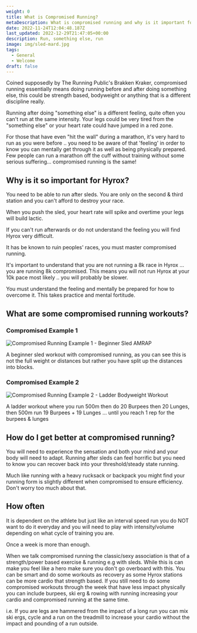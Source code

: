 ```yaml
---
weight: 0
title: What is Compromised Running?
metaDescription: What is compromised running and why is it important for hyrox
date: 2022-11-24T12:04:48.187Z
last_updated: 2022-12-29T21:47:05+00:00
description: Run, something else, run
image: img/sled-mard.jpg
tags:
  - General
  - Welcome
draft: false
---
```

Coined supposedly by The Running Public's Brakken Kraker, compromised running essentially means doing running before and after doing something else, this could be strength based, bodyweight or anything that is a different discipline really. 

Running after doing "something else" is a different feeling, quite often you can't run at the same intensity. Your legs could be very tired from the "something else" or your heart rate could have jumped in a red zone.

For those that have even "hit the wall" during a marathon, it's very hard to run as you were before .. you need to be aware of that 'feeling' in order to know you can mentally get through it as well as being physically prepared. Few people can run a marathon off the cuff without training without some serious suffering... compromised running is the same!

## Why is it so important for Hyrox?

You need to be able to run after sleds. You are only on the second & third station and you can't afford to destroy your race.

When you push the sled, your heart rate will spike and overtime your legs will build lactic.  

If you can't run afterwards or do not understand the feeling you will find Hyrox very difficult.

It has be known to ruin peoples' races, you must master compromised running. 

It's important to understand that you are not running a 8k race in Hyrox ... you are running 8k compromised. This means you will not run Hyrox at your 10k pace most likely .. you will probably be slower.

You must understand the feeling and mentally be prepared for how to overcome it. This takes practice and mental fortitude.

## What are some compromised running workouts?

### Compromised Example 1

![](img/compromised-running-workout-example-1.png "Compromised Running Example 1 - Beginner Sled AMRAP")

A beginner sled workout with compromised running, as you can see this is not the full weight or distances but rather you have split up the distances into blocks. 

### Compromised Example 2

![](img/compromised-running-workout-example-2.png "Compromised Running Example 2 - Ladder Bodyweight Workout")

A ladder workout where you run 500m then do 20 Burpees then 20 Lunges, then 500m run 19 Burpees + 19 Lunges ... until you reach 1 rep for the burpees & lunges

## How do I get better at compromised running?

You will need to experience the sensation and both your mind and your body will need to adapt. Running after sleds can feel horrific but you need to know you can recover back into your threshold/steady state running.

Much like running with a heavy rucksack or backpack you might find your running form is slightly different when compromised to ensure efficiency. Don't worry too much about that.

## How often

It is dependent on the athlete but just like an interval speed run you do NOT want to do it everyday and you will need to play with intensity/volume depending on what cycle of training you are. 

Once a week is more than enough. 

When we talk compromised running the classic/sexy association is that of a strength/power based exercise & running e.g with sleds. While this is can make you feel like a hero make sure you don't go overboard with this. You can be smart and do some workouts as recovery as some Hyrox stations can be more cardio that strength based. If you still need to do some compromised workouts through the week that have less impact physically you can include burpees, ski erg & rowing with running increasing your cardio and compromised running at the same time.

i.e. If you are legs are hammered from the impact of a long run you can mix ski ergs, cycle and a run on the treadmill to increase your cardio without the impact and pounding of a run outside.